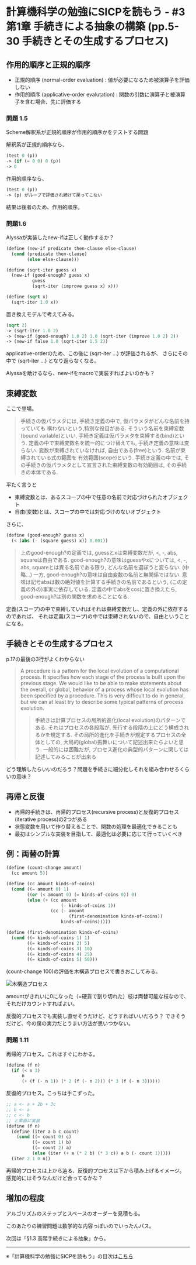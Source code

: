 計算機科学の勉強にSICPを読もう - #3 第1章 手続きによる抽象の構築 (pp.5-30 手続きとその生成するプロセス)
================================

作用的順序と正規的順序
--------------------------------

* 正規的順序 (normal-order evaluation) : 値が必要になるため被演算子を評価しない
* 作用的順序 (applicative-order evalutation) : 関数の引数に演算子と被演算子を含む場合、先に評価する

### 問題 1.5

Scheme解釈系が正規的順序が作用的順序かをテストする問題

解釈系が正規的順序なら、
```scheme
(test 0 (p))
-> (if (= 0 0) 0 (p))
-> 0
```

作用的順序なら、
```scheme
(test 0 (p))
-> (p) がループで評価され続けて戻ってこない
```

結果は後者のため、作用的順序。

### 問題1.6

Alyssaが実装したnew-ifは正しく動作するか？
```scheme
(define (new-if predicate then-clause else-clause)
  (cond (predicate then-clause)
        (else else-clause)))

(define (sqrt-iter guess x)
  (new-if (good-enough? guess x)
          guess
          (sqrt-iter (improve guess x) x)))

(define (sqrt x)
  (sqrt-iter 1.0 x))
```

置き換えモデルで考えてみる。

```scheme
(sqrt 2)
-> (sqrt-iter 1.0 2)
-> (new-if (good-enough? 1.0 2) 1.0 (sqrt-iter (improve 1.0 2) 2))
-> (new-if false 1.0 (sqrt-iter 1.5 2))
```
applicative-orderのため、この後に (sqrt-iter ...) が評価されるが、
さらにその中で (sqrt-iter ...) となり返らなくなる。

Alyssaを助けるなら、new-ifをmacroで実装すればよいのかも？


束縛変数
--------------------------------

ここで登場。

> 手続きの仮パラメタには, 手続き定義の中で, 仮パラメタがどんな名前を持っていても
構わないという,特別な役目がある. そういう名前を束縛変数(bound variable)といい,
手続き定義は仮パラメタを束縛する(bind)という.
定義の中で束縛変数名を統一的につけ替えても, 手続き定義の意味は変らない.
変数が束縛されていなければ, 自由である(free)という.
名前が束縛されている式の範囲を 有効範囲(scope)という.
手続き定義の中では, その手続きの仮パラメタとして宣言された束縛変数の有効範囲は,
その手続きの本体である.


平たく言うと

* 束縛変数とは、あるスコープの中で任意の名前で対応づけられたオブジェクト
* 自由(変数)とは、スコープの中では対応づけのないオブジェクト

さらに、

```scheme
(define (good-enough? guess x)
  (< (abs (- (square guess) x)) 0.001))
```

>上のgood-enough?の定義では, guessとxは束縛変数だが, <, -, abs, squareは自由である.
good-enough?の意味はguessやxについては, <, -, abs, squareとは異る名前である限り,
どんな名前を選ぼうと変らない. (中略...)
一方, good-enough?の意味は自由変数の名前と無関係ではない.
意味は記号absは数の絶対値を計算する手続きの名前であるという,
(この定義の外の)事実に依存している. 定義の中でabsをcosに置き換えたら,
good-enough?は別の関数を求めることになる.


定義(スコープ)の中で束縛していればそれは束縛変数だし、定義の外に依存するのであれば、
それは定義(スコープ)の中では束縛されないので、自由ということになる。


手続きとその生成するプロセス
--------------------------------

p.17の最後の3行がよくわからない

> A procedure is a pattern for the local evolution of a computational process.
It specifies how each stage of the process is built upon the previous stage. We
would like to be able to make statements about the overall, or global, behavior
of a process whose local evolution has been specified by a procedure. This is
very difficult to do in general, but we can at least try to describe some typical
patterns of process evolution.
>> 手続きは計算プロセスの局所的進化(local evolution)のパターンである.
それはプロセスの各段階が, 先行する段階の上にどう構成されるかを規定する.
その局所的進化を手続きが規定するプロセスの全体としての,
大局的(global)振舞いについて記述出来たらよいと思う.
一般的には困難だが, プロセス進化の典型的パターンに関しては記述してみることが出来る


どう理解したらいいのだろう？問題を手続きに細分化しそれを組み合わせろくらいの意味？


再帰と反復
--------------------------------

* 再帰的手続きは、再帰的プロセス(recursive process)と反復的プロセス(iterative process)の2つがある
* 状態変数を用いて作り替えることで、関数の処理を最適化できることも
* 最初はシンプルな実装を目指して、最適化は必要に応じて行っていくべき


例：両替の計算
--------------------------------

```scheme
(define (count-change amount)
  (cc amount 5))

(define (cc amount kinds-of-coins)
  (cond ((= amount 0) 1)
        ((or (< amount 0) (= kinds-of-coins 0)) 0)
        (else (+ (cc amount
                     (- kinds-of-coins 1))
                 (cc (- amount
                        (first-denomination kinds-of-coins))
                     kinds-of-coins)))))

(define (first-denomination kinds-of-coins)
  (cond ((= kinds-of-coins 1) 1)
        ((= kinds-of-coins 2) 5)
        ((= kinds-of-coins 3) 10)
        ((= kinds-of-coins 4) 25)
        ((= kinds-of-coins 5) 50)))
```

(count-change 100)の評価を木構造プロセスで書きおこしてみる。

![木構造プロセス](https://farm4.staticflickr.com/3899/14630123263_78f78f8207_o_d.gif)

amountがきれいに0になった（=硬貨で割り切れた）枝は両替可能な枝なので、
それだけカウントすればよい。

反復的プロセスでも実装し直せそうだけど、どうすればいいだろう？
できそうだけど、今の僕の実力だとうまい方法が思いつかない。


### 問題 1.11

再帰的プロセス。これはすぐにわかる。

```scheme
(define (f n)
  (if (< n 3)
      n
      (+ (f (- n 1)) (* 2 (f (- n 2))) (* 3 (f (- n 3))))))
```

反復的プロセス。こっちは手こずった。

```scheme
;; a <- a + 2b + 3c
;; b <- a
;; c <- b
;; と素直に実装
(define (f n)
  (define (iter a b c count)
    (cond ((= count 0) c)
          ((= count 1) b)
          ((= count 2) a)
          (else (iter (+ a (* 2 b) (* 3 c)) a b (- count 1)))))
  (iter 2 1 0 n))
```

再帰的プロセスは上から辿る、反復的プロセスは下から積み上げるイメージ。
感覚的にはそうなんだけど合ってるかな？


増加の程度
--------------------------------

アルゴリズムのステップとスペースのオーダーを見積もる。

このあたりの練習問題は数学的な内容っぽいのでいったんパス。


次回は「§1.3 高階手続きによる抽象」から。


--------------------------------

※「計算機科学の勉強にSICPを読もう」の目次は[こちら](./000-index.md)
